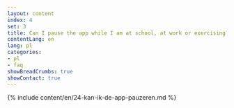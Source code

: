 ```yaml
---
layout: content
index: 4
set: 3
title: Can I pause the app while I am at school, at work or exercising?
contentLang: en
lang: pl
categories:
- pl
- faq
showBreadCrumbs: true
showContact: true
---
```

{% include content/en/24-kan-ik-de-app-pauzeren.md %}
